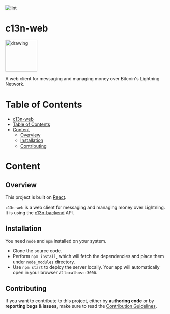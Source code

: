 ![lint](https://github.com/c13n-io/c13n-web/actions/workflows/eslint-check.yml/badge.svg?event=pull_request)
# c13n-web
<img src="public/logo192.png" alt="drawing" width="100"/>

A web client for messaging and managing money over Bitcoin's Lightning Network.

# Table of Contents
- [c13n-web](#c13n-web)
- [Table of Contents](#table-of-contents)
- [Content](#content)
  - [Overview](#overview)
  - [Installation](#installation)
  - [Contributing](#contributing)

# Content
## Overview

This project is built on [React](https://reactjs.org/).

`c13n-web` is a web client for messaging and managing money over Lightning. It is using the [c13n-backend](https://git.programize.com/c13n/c13n-backend) API.

## Installation
You need `node` and `npm` installed on your system.

- Clone the source code.
- Perform `npm install`, which will fetch the dependencies and place them under `node_modules` directory.
- Use `npm start` to deploy the server locally. Your app will automatically open in your browser at `localhost:3000`.

## Contributing

If you want to contribute to this project, either by **authoring code** or by **reporting bugs & issues**, make sure to read the [Contribution Guidelines](CONTRIBUTING.md).
